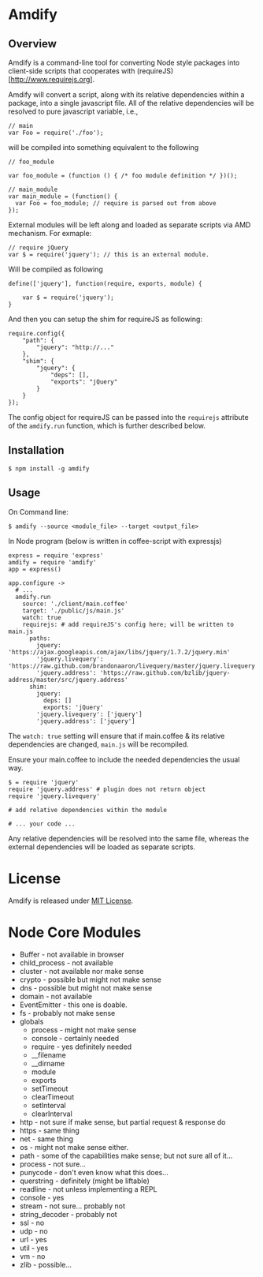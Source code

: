 # Amdify

## Overview

Amdify is a command-line tool for converting Node style packages into client-side scripts that cooperates with (requireJS)[http://www.requirejs.org].

Amdify will convert a script, along with its relative dependencies within a package, into a single javascript file.  All of the relative dependencies will be resolved to pure javascript variable, i.e., 

    // main
    var Foo = require('./foo');

will be compiled into something equivalent to the following 

    // foo_module
    
    var foo_module = (function () { /* foo module definition */ })();
    
    // main_module
    var main_module = (function() {
      var Foo = foo_module; // require is parsed out from above
    }); 

External modules will be left along and loaded as separate scripts via AMD mechanism.  For exmaple:

    // require jQuery
    var $ = require('jquery'); // this is an external module.

Will be compiled as following

    define(['jquery'], function(require, exports, module) {
    
        var $ = require('jquery');
    }

And then you can setup the shim for requireJS as following:

    require.config({
        "path": {
            "jquery": "http://..."
        }, 
        "shim": {
            "jquery": {
                "deps": [],
                "exports": "jQuery"
            }
        }
    }); 

The config object for requireJS can be passed into the `requirejs` attribute of the `amdify.run` function, which is further described below.

Installation
---------

    $ npm install -g amdify

Usage
-----

On Command line:

    $ amdify --source <module_file> --target <output_file>

In Node program (below is written in coffee-script with expressjs)

    express = require 'express'
    amdify = require 'amdify'
    app = express()

    app.configure ->
      # ...
      amdify.run
        source: './client/main.coffee'
        target: './public/js/main.js'
        watch: true
        requirejs: # add requireJS's config here; will be written to main.js
          paths:
            jquery: 'https://ajax.googleapis.com/ajax/libs/jquery/1.7.2/jquery.min'
            'jquery.livequery': 'https://raw.github.com/brandonaaron/livequery/master/jquery.livequery'
            'jquery.address': 'https://raw.github.com/bzlib/jquery-address/master/src/jquery.address'
          shim:
            jquery:
              deps: []
              exports: 'jQuery'
            'jquery.livequery': ['jquery']
            'jquery.address': ['jquery']

The `watch: true` setting will ensure that if main.coffee & its relative dependencies are changed, `main.js` will be recompiled.

Ensure your main.coffee to include the needed dependencies the usual way.

    $ = require 'jquery'
    require 'jquery.address' # plugin does not return object
    require 'jquery.livequery'
    
    # add relative dependencies within the module
    
    # ... your code ...

Any relative dependencies will be resolved into the same file, whereas the external dependencies will be loaded as separate scripts.

License
======

Amdify is released under [MIT License](http://opensource.org/licenses/MIT).


Node Core Modules
=============


* Buffer - not available in browser
* child_process - not available
* cluster - not available nor make sense
* crypto - possible but might not make sense
* dns - possible but might not make sense
* domain - not available
* EventEmitter - this one is doable.
* fs - probably not make sense
* globals
  * process - might not make sense
  * console - certainly needed
  * require - yes definitely needed
  * __filename
  * __dirname
  * module
  * exports
  * setTimeout 
  * clearTimeout
  * setInterval
  * clearInterval
* http - not sure if make sense, but partial request & response do
* https - same thing
* net - same thing
* os - might not make sense either.
* path - some of the capabilities make sense; but not sure all of
  it...
* process - not sure...
* punycode - don't even know what this does...
* querstring - definitely (might be liftable)
* readline - not unless implementing a REPL
* console - yes
* stream - not sure... probably not
* string_decoder - probably not
* ssl - no
* udp - no
* url - yes
* util - yes
* vm - no
* zlib - possible...
